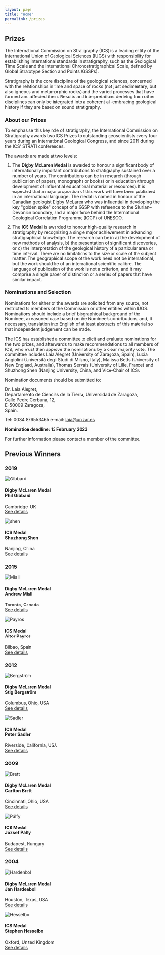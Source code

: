 ```yaml
---
layout: page
title: "Home"
permalink: /prizes
---
```

## Prizes

The International Commission on Stratigraphy (ICS) is a leading entity of the International Union of Geological Sciences (IUGS) with responsibility for establishing international standards in stratigraphy, such as the Geological Time Scale and the International Chronostratigraphical Scale, defined by Global Stratotype Section and Points (GSSPs).

Stratigraphy is the core discipline of the geological sciences, concerned with the relationships in time and space of rocks (not just sedimentary, but also igneous and metamorphic rocks) and the varied processes that have formed and affected them. Results and interpretations deriving from other disciplines can only be integrated into a coherent all-embracing geological history if they are based on sound stratigraphy.

### About our Prizes

To emphasise this key role of stratigraphy, the International Commission on Stratigraphy awards two ICS Prizes to outstanding geoscientists every four years during an International Geological Congress, and since 2015 during the ICS’ STRATI conferences.

The awards are made at two levels:

1. The **Digby McLaren Medal** is awarded to honour a significant body of internationally important contributions to stratigraphy sustained over a number of years. The contributions can be in research (through publication of papers, monographs or books) or in education (through development of influential educational material or resources). It is expected that a major proportion of this work will have been published in an international language. The medal is named in honour of the Canadian geologist Digby McLaren who was influential in developing the key "golden spike" concept of a GSSP with reference to the Silurian– Devonian boundary, and a major force behind the International Geological Correlation Programme (IGCP) of UNESCO.

2. The **ICS Medal** is awarded to honour high-quality research in stratigraphy by recognizing a single major achievement in advancing stratigraphical knowledge. The research can be in a) the development of new methods of analysis, b) the presentation of significant discoveries, or c) the interpretation of the geological history of a particular area or time interval. There are no limitations to the size or scale of the subject matter. The geographical scope of the work need not be international, but the work should be of an international scientific calibre. The language of publication of the work is not a criterion, and it may comprise a single paper of distinction or a series of papers that have similar impact.

### Nominations and Selection

Nominations for either of the awards are solicited from any source, not restricted to members of the Commission or other entities within IUGS. Nominations should include a brief biographical background of the Nominee, a reasoned case based on the Nominee’s contributions, and, if necessary, translation into English of at least abstracts of this material so that independent judgement can be made.

The ICS has established a committee to elicit and evaluate nominations for the two prizes, and afterwards to make recommendations to all members of ICS, who must then approve the nominations by a clear majority vote. The committee includes Laia Alegret (University of Zaragoza, Spain), Lucia Angiolini (Università degli Studi di Milano, Italy), Marissa Betts (University of New England, Australia), Thomas Servais (University of Lille, France) and Shuzhong Shen (Nanjing University, China, and Vice-Chair of ICS).

Nomination documents should be submitted to:

Dr. Laia Alegret,  
Departamento de Ciencias de la Tierra, Universidad de Zaragoza,  
Calle Pedro Cerbuna, 12,  
E-50009 Zaragoza,  
Spain.  

Tel: 0034 876553465 e-mail: <laia@unizar.es>

**Nomination deadline: 13 February 2023**

For further information please contact a member of the committee.

## Previous Winners

### 2019

<div class="person">
    <img src="/images/person-gibbard.2.gif" alt="Gibbard" />
    <h4>
        Digby McLaren Medal<br />
        Phil Gibbard
    </h4>
    <p>
        Cambridge, UK<br />
        <a href="/news/127">See details</a>
    </p>
</div>

<div class="person">
    <img src="/images/person-shen.2.gif" alt="shen" />
    <h4>
        ICS Medal<br />
        Shuzhong Shen
    </h4>
    <p>
        Nanjing, China<br />
        <a href="/news/128">See details</a>
    </p>
</div>

<div style="clear:both;"></div>

### 2015

<div class="person">
    <img src="/images/person-miall.gif" alt="Miall" />
    <h4>
        Digby McLaren Medal<br />
        Andrew Miall
    </h4>
    <p>
        Toronto, Canada<br />
        <a href="/news/110">See details</a>
    </p>
</div>

<div class="person">
    <img src="/images/person-payros.gif" alt="Payros" />
    <h4>
        ICS Medal<br />
        Aitor Payros
    </h4>
    <p>
        Bilbao, Spain<br />
        <a href="/news/111">See details</a>
    </p>
</div>

<div style="clear:both;"></div>

### 2012

<div class="person">
    <img src="/images/person-bergstrom.gif" alt="Bergström" />
    <h4>
        Digby McLaren Medal<br />
        Stig Bergström
    </h4>
    <p>
        Columbus, Ohio, USA<br />
        <a href="/news/105">See details</a>
    </p>
</div>

<div class="person">
    <img src="/images/person-sadler.gif" alt="Sadler" />
    <h4>
        ICS Medal<br />
        Peter Sadler
    </h4>
    <p>
        Riverside, California, USA<br />
        <a href="/news/102">See details</a>
    </p>
</div>

<div style="clear:both;"></div>

### 2008

<div class="person">
    <img src="/images/person-brett.gif" alt="Brett" />
    <h4>
        Digby McLaren Medal<br />
        Carlton Brett
    </h4>
    <p>
        Cincinnati, Ohio, USA<br />
        <a href="/news/106">See details</a>
    </p>
</div>

<div class="person">
    <img src="/images/person-palfy.gif" alt="Pálfy" />
    <h4>
        ICS Medal<br />
        József Pálfy
    </h4>
    <p>
        Budapest, Hungary<br />
        <a href="/news/103">See details</a>
    </p>
</div>

<div style="clear:both;"></div>

### 2004

<div class="person">
    <img src="/images/person-hardenbol.gif" alt="Hardenbol" />
    <h4>
        Digby McLaren Medal<br />
        Jan Hardenbol
    </h4>
    <p>
        Houston, Texas, USA<br />
        <a href="/news/107">See details</a>
    </p>
</div>

<div class="person">
    <img src="/images/person-hesselbo.gif" alt="Hesselbo" />
    <h4>
        ICS Medal<br />
        Stephen Hesselbo
    </h4>
    <p>
        Oxford, United Kingdom<br />
        <a href="/news/104">See details</a>
    </p>
</div>